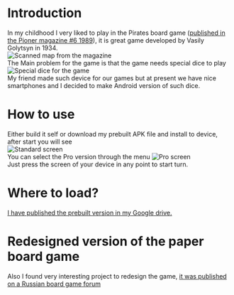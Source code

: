 # Introduction
In my childhood I very liked to play in the Pirates board game ([published in the Pioner magazine #6 1989](https://drive.google.com/open?id=0BxHnNp97IgMRem0yUWNwTzEyVVk&authuser=0)), it is great game developed by Vasily Golytsyn in 1934.   
![Scanned map from the magazine](https://raw.githubusercontent.com/raydac/AndroidPirateDice/master/miscgfx/mapinmagazine.jpg)   
The Main problem for the game is that the game needs special dice to play   
![Special dice for the game](https://raw.githubusercontent.com/raydac/AndroidPirateDice/master/miscgfx/realdice.jpg)   
My friend made such device for our games but at present we have nice smartphones and I decided to make Android version of such dice.
# How to use
Either build it self or download my prebuilt APK file and install to device, after start you will see   
![Standard screen](https://raw.githubusercontent.com/raydac/AndroidPirateDice/master/miscgfx/scr_standard.jpg)   
You can select the Pro version through the menu 
![Pro screen](https://raw.githubusercontent.com/raydac/AndroidPirateDice/master/miscgfx/scr_pro.jpg)   
Just press the screen of your device in any point to start turn.
# Where to load?
[I have published the prebuilt version in my Google drive.](https://drive.google.com/open?id=0BxHnNp97IgMRfnhZdGFwTnZVYlVoN3RfT3FrVFBnVHQwRU95NldTbEJCRGFEZGczNzhFUHM&authuser=0)
# Redesigned version of the paper board game
Also I found very interesting project to redesign the game, [it was published on a Russian board game forum](http://www.boardgamer.ru/piraty-raspechataj-i-igraj#more-27882)
